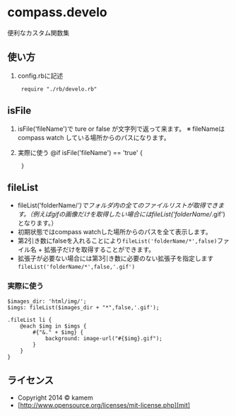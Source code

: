 compass.develo
===========

便利なカスタム関数集

使い方
------
1. config.rbに記述

		require "./rb/develo.rb"

isFile
------
1. isFile('fileName')で ture or false が文字列で返って来ます。
※ fileNameはcompass watch している場所からのパスになります。

2. 実際に使う
	    @if isFile('fileName') == 'true' {

		}

fileList
------
* fileList('folderName/*')でフォルダ内の全てのファイルリストが取得できます。（例えばgifの画像だけを取得したい場合にはfileList('folderName/*.gif')となります。）
* 初期状態ではcompass watchした場所からのパスを全て表示します。
* 第2引き数にfalseを入れることにより<code>fileList('folderName/*',false)</code>ファイル名 + 拡張子だけを取得することができます。
* 拡張子が必要ない場合には第3引き数に必要のない拡張子を指定します<code>fileList('folderName/*',false,'.gif')</code>

### 実際に使う
	$images_dir: 'html/img/';
	$imgs: fileList($images_dir + "*",false,'.gif');
	
	.fileList li {
		@each $img in $imgs {
			#{"&." + $img} {
				background: image-url("#{$img}.gif");
			}
		}
	}

ライセンス
----------
+ Copyright 2014 &copy; kamem
+ [http://www.opensource.org/licenses/mit-license.php][mit]

[MIT]: http://www.opensource.org/licenses/mit-license.php
